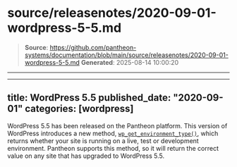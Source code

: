 # source/releasenotes/2020-09-01-wordpress-5-5.md

> **Source**: https://github.com/pantheon-systems/documentation/blob/main/source/releasenotes/2020-09-01-wordpress-5-5.md
> **Generated**: 2025-08-14 10:00:20

---

---
title: WordPress 5.5
published_date: "2020-09-01"
categories: [wordpress]
---
WordPress 5.5 has been released on the Pantheon platform. This version of WordPress introduces a new method, [`wp_get_environment_type()`](https://make.wordpress.org/core/2020/07/24/new-wp_get_environment_type-function-in-wordpress-5-5/), which returns whether your site is running on a live, test or development environment. Pantheon supports this method, so it will return the correct value on any site that has upgraded to WordPress 5.5.

